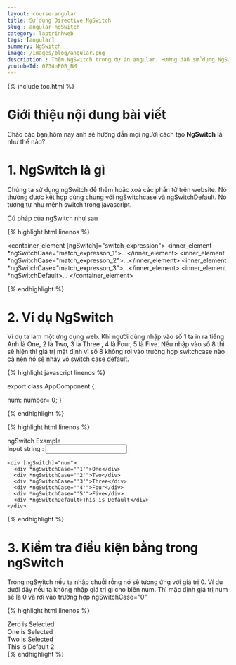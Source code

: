 ```yaml
---
layout: course-angular
title: Sử dụng Directive NgSwitch 
slug : angular-ngSwitch
category: laptrinhweb
tags: [angular]
summery: NgSwitch   
image: /images/blog/angular.png
description : Thêm NgSwitch trong dự án angular. Hướng dẫn sử dụng NgSwitch vào dự án Angular. Hướng dẫn các tạo NgSwitch vào dự án.
youtubeId: 0734nF0B_BM
---
```


{% include toc.html %}

# **Giới thiệu nội dung bài viết**

Chào các bạn,hôm nay anh sẽ hướng dẫn mọi người cách tạo <b>NgSwitch</b> là như thế nào? 

# **1. NgSwitch là gì**

Chúng ta sử dụng ngSwitch để thêm hoặc xoá các phần tử trên website. Nó thường được kết hợp dùng chung với ngSwitchcase và ngSwitchDefault. Nó tương tự như mệnh switch trong javascript.

Cú pháp của ngSwitch như sau

{% highlight html  linenos %}

 
<container_element [ngSwitch]="switch_expression">
    <inner_element *ngSwitchCase="match_expresson_1">...</inner_element>
    <inner_element *ngSwitchCase="match_expresson_2">...</inner_element>
    <inner_element *ngSwitchCase="match_expresson_3">...</inner_element>
    <inner_element *ngSwitchDefault>...</element>
</container_element>


{% endhighlight %}


# **2. Ví dụ NgSwitch**

Ví dụ ta làm một ứng dụng web. Khi người dùng nhập vào số 1 ta in ra tiếng Anh là One, 2 là Two, 3 là Three , 4 là Four, 5 là Five. Nếu nhập vào số 8 thì sẽ hiện thì giá trị mặt định vì số 8 không rơi vào trường hợp switchcase nào cả nên nó sẽ nhảy vô switch case default.

{% highlight javascript  linenos %}

export class AppComponent
{

   num: number= 0;
}

{% endhighlight %}

{% highlight html  linenos %}

<div class='card'>
  <div class='card-header'>
    ngSwitch Example
  </div>
  <div class="card-body">
    Input string : <input type='text' [(ngModel)]="num" />
 
    <div [ngSwitch]="num">
      <div *ngSwitchCase="'1'">One</div>
      <div *ngSwitchCase="'2'">Two</div>
      <div *ngSwitchCase="'3'">Three</div>
      <div *ngSwitchCase="'4'">Four</div>
      <div *ngSwitchCase="'5'">Five</div>
      <div *ngSwitchDefault>This is Default</div>
    </div>
  </div>
</div>
{% endhighlight %}

# **3. Kiểm tra điều kiện bằng trong ngSwitch**

Trong ngSwitch nếu ta nhập chuỗi rỗng nó sẽ tương ứng với giá trị 0. Ví dụ dưới đây nếu ta không nhập giá trị gì cho biên num. Thì mặc định giá trị num sẽ là 0 và rơi vào trường hợp ngSwitchCase="0"

{% highlight html  linenos %}

<div [ngSwitch]="num">
      <div *ngSwitchCase="0">Zero is Selected</div>
      <div *ngSwitchCase="1">One is Selected</div>
      <div *ngSwitchCase="2">Two is Selected</div>
      <div *ngSwitchDefault>This is Default 2</div>
    </div>
{% endhighlight %}
